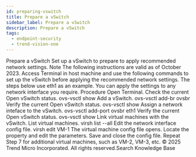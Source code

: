 ```yaml
---
id: preparing-vswitch
title: Prepare a vSwitch
sidebar_label: Prepare a vSwitch
description: Prepare a vSwitch
tags:
  - endpoint-security
  - trend-vision-one
---
```


 Prepare a vSwitch Set up a vSwitch to prepare to apply recommended network settings. Note The following instructions are valid as of October 2023. Access Terminal in host machine and use the following commands to set up the vSwitch before applying the recommended network settings. The steps below use eth1 as an example. You can apply the settings to any network interface you require. Procedure Open Terminal. Check the current Open vSwitch status. ovs-vsctl show Add a vSwitch. ovs-vsctl add-br ovsbr Verify the current Open vSwitch status. ovs-vsctl show Assign a network inteface to the vSwitch. ovs-vsctl add-port ovsbr eth1 Verify the current Open vSwitch status. ovs-vsctl show Link virtual machines with the vSwitch. List virtual machines. virsh list --all Edit the network interface config file. virsh edit VM-1 The virtual machine config file opens. Locate the <interface> property and edit the parameters. <interface type='bridge'> <source bridge='ovsbr'/> <virtualport type='openvswitch'/> </interface> Save and close the config file. Repeat Step 7 for additional virtual machines, such as VM-2, VM-3, etc. © 2025 Trend Micro Incorporated. All rights reserved.Search Knowledge Base